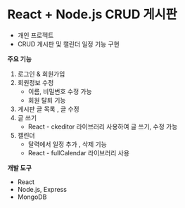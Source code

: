 # React + Node.js CRUD 게시판

- 개인 프로젝트
- CRUD 게시판 및 캘린더 일정 기능 구현


**주요 기능**

1. 로그인 & 회원가입
2. 회원정보 수정
    - 이름, 비밀번호 수정 가능
    - 회원 탈퇴 기능
3. 게시판 글 목록 , 글 수정
4. 글 쓰기
    - React - ckeditor 라이브러리 사용하여 글 쓰기, 수정 가능
5. 캘린더
    - 달력에서 일정 추가 , 삭제 기능
    - React - fullCalendar 라이브러리 사용


**개발 도구**
- React
- Node.js, Express
- MongoDB
